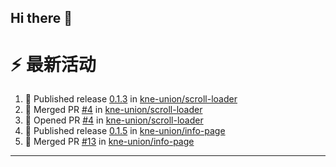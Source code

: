 ## Hi there 👋

<!--

**Here are some ideas to get you started:**

🙋‍♀️ A short introduction - what is your organization all about?
🌈 Contribution guidelines - how can the community get involved?
👩‍💻 Useful resources - where can the community find your docs? Is there anything else the community should know?
🍿 Fun facts - what does your team eat for breakfast?
🧙 Remember, you can do mighty things with the power of [Markdown](https://docs.github.com/github/writing-on-github/getting-started-with-writing-and-formatting-on-github/basic-writing-and-formatting-syntax)
-->


# ⚡ 最新活动

<!--START_SECTION:activity-->
1. 🚀 Published release [0.1.3](https://github.com/kne-union/scroll-loader/releases/tag/0.1.3) in [kne-union/scroll-loader](https://github.com/kne-union/scroll-loader)
2. 🎉 Merged PR [#4](https://github.com/kne-union/scroll-loader/pull/4) in [kne-union/scroll-loader](https://github.com/kne-union/scroll-loader)
3. 💪 Opened PR [#4](https://github.com/kne-union/scroll-loader/pull/4) in [kne-union/scroll-loader](https://github.com/kne-union/scroll-loader)
4. 🚀 Published release [0.1.5](https://github.com/kne-union/info-page/releases/tag/0.1.5) in [kne-union/info-page](https://github.com/kne-union/info-page)
5. 🎉 Merged PR [#13](https://github.com/kne-union/info-page/pull/13) in [kne-union/info-page](https://github.com/kne-union/info-page)
<!--END_SECTION:activity-->

---
